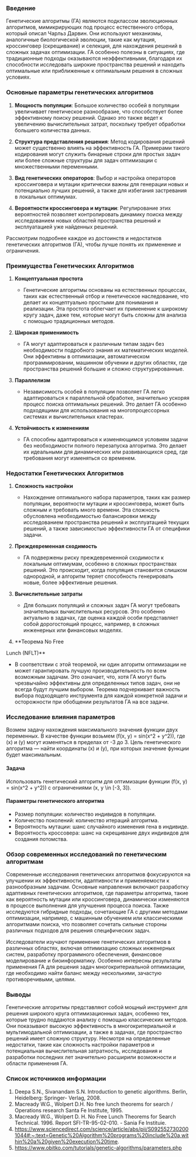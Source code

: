 ### Введение
Генетические алгоритмы (ГА) являются подклассом эволюционных алгоритмов, мимикрирующих под процесс естественного отбора, который описал Чарльз Дарвин. Они используют механизмы, аналогичные биологической эволюции, такие как мутация, кроссинговер (скрещивание) и селекция, для нахождения решений в сложных задачах оптимизации. ГА особенно полезны в ситуациях, где традиционные подходы оказываются неэффективными, благодаря их способности исследовать широкие пространства решений и находить оптимальные или приближенные к оптимальным решения в сложных условиях.

### Основные параметры генетических алгоритмов

1. **Мощность популяции**: Большое количество особей в популяции увеличивает генетическое разнообразие, что способствует более эффективному поиску решений. Однако это также ведет к увеличению вычислительных затрат, поскольку требует обработки большего количества данных.

2. **Структура представления решения**: Метод кодирования решений может существенно влиять на эффективность ГА. Примерами такого кодирования могут служить бинарные строки для простых задач или более сложные структуры для задач оптимизации с множественными переменными.

3. **Вид генетических операторов**: Выбор и настройка операторов кроссинговера и мутации критически важны для генерации новых и потенциально лучших решений, а также для избегания застревания в локальных оптимумах.

4. **Вероятности кроссинговера и мутации**: Регулирование этих вероятностей позволяет контролировать динамику поиска между исследованием новых областей пространства решений и эксплуатацией уже найденных решений.

Рассмотрим подробнее каждое из достоинств и недостатков генетических алгоритмов (ГА), чтобы лучше понять их применение и ограничения.

### Преимущества Генетических Алгоритмов

1. **Концептуальная простота**
   - Генетические алгоритмы основаны на естественных процессах, таких как естественный отбор и генетическое наследование, что делает их концептуально простыми для понимания и реализации. Эта простота облегчает их применение к широкому кругу задач, даже тем, которые могут быть сложны для анализа с помощью традиционных методов.

2. **Широкая применимость**
   - ГА могут адаптироваться к различным типам задач без необходимости подробного знания их математических моделей. Они эффективны в оптимизации, автоматическом программировании, машинном обучении и других областях, где пространства решений большие и сложно структурированные.

3. **Параллелизм**
   - Независимость особей в популяции позволяет ГА легко адаптироваться к параллельной обработке, значительно ускоряя процесс поиска оптимальных решений. Это делает ГА особенно подходящими для использования на многопроцессорных системах и вычислительных кластерах.

4. **Устойчивость к изменениям**
   - ГА способны адаптироваться к изменяющимся условиям задачи без необходимости полного перезапуска алгоритма. Это делает их идеальными для динамических или развивающихся сред, где требования могут изменяться со временем.

### Недостатки Генетических Алгоритмов

1. **Сложность настройки**
   - Нахождение оптимального набора параметров, таких как размер популяции, вероятности мутации и кроссинговера, может быть сложным и требовать много времени. Эта сложность обусловлена необходимостью балансировки между исследованием пространства решений и эксплуатацией текущих решений, а также зависимостью эффективности ГА от специфики задачи.

2. **Преждевременная сходимость**
   - ГА подвержены риску преждевременной сходимости к локальным оптимумам, особенно в сложных пространствах решений. Это происходит, когда популяция становится слишком однородной, и алгоритм теряет способность генерировать новые, более эффективные решения.

3. **Вычислительные затраты**
   - Для больших популяций и сложных задач ГА могут требовать значительных вычислительных ресурсов. Это особенно актуально в задачах, где оценка каждой особи представляет собой дорогостоящий процесс, например, в сложных инженерных или финансовых моделях.

4. **Теорема No Free

 Lunch (NFLT)**
   - В соответствии с этой теоремой, ни один алгоритм оптимизации не может гарантировать лучшую производительность по всем возможным задачам. Это означает, что, хотя ГА могут быть чрезвычайно эффективны для определенных типов задач, они не всегда будут лучшим выбором. Теорема подчеркивает важность выбора подходящего инструмента для каждой конкретной задачи и осторожности при обобщении результатов ГА на все задачи.


### Исследование влияния параметров 
Возмем задачу нахождения максимального значения функции двух переменных. В качестве функции возьмем \(f(x, y) = sin(x^2 + y^2)\), где \(x\) и \(y\) могут изменяться в пределах от -3 до 3. Цель генетического алгоритма — найти координаты \(x\) и \(y\), при которых значение функции будет максимальным.

#### Задача
Использовать генетический алгоритм для оптимизации функции \(f(x, y) = sin(x^2 + y^2)\) с ограничениями \(x, y \in [-3, 3]\).

#### Параметры генетического алгоритма
- Размер популяции: количество индивидов в популяции.
- Количество поколений: количество итераций алгоритма.
- Вероятность мутации: шанс случайного изменения гена в индивиде.
- Вероятность кроссовера: шанс на скрещивание двух индивидов для создания потомства.



### Обзор современных исследований по генетическим алгоритмам

Современные исследования генетических алгоритмов фокусируются на улучшении их эффективности, адаптивности и применяемости к разнообразным задачам. Основные направления включают разработку адаптивных генетических алгоритмов, где параметры алгоритма, такие как вероятность мутации или кроссинговера, динамически изменяются в процессе выполнения для улучшения процесса поиска. Также исследуются гибридные подходы, сочетающие ГА с другими методами оптимизации, например, с машинным обучением или классическими алгоритмами поиска, что позволяет сочетать сильные стороны различных подходов для решения специфических задач.

Исследователи изучают применение генетических алгоритмов в различных областях, включая оптимизацию сложных инженерных систем, разработку программного обеспечения, финансовое моделирование и биоинформатику. Особенно интересны результаты применения ГА для решения задач многокритериальной оптимизации, где необходимо найти баланс между несколькими, зачастую противоречивыми, целями.

### Выводы

Генетические алгоритмы представляют собой мощный инструмент для решения широкого круга оптимизационных задач, особенно тех, которые трудно поддаются анализу с помощью классических методов. Они показывают высокую эффективность в многокритериальной и мультимодальной оптимизации, а также в задачах, где пространство решений имеет сложную структуру. Несмотря на определенные недостатки, такие как сложность настройки параметров и потенциальная вычислительная затратность, исследования и разработки последних лет значительно расширили возможности и области применения ГА.

### Список источников информации
1. Deepa S.N., Sivanandam S.N. Introduction to genetic algorithms. Berlin, Heidelberg: Springer- Verlag, 2008.
2. Macready W.G., Wolpert D.H. No free lunch theorems for search / Operations research Santa Fe Institute, 1995.
3. Macready W.G., Wolpert D. H. No Free Lunch Theorems for Search Technical. 1996. Report SFI-TR-95-02-010. - Sania Fe Instituie.
4. https://www.sciencedirect.com/science/article/abs/pii/S0925527302001044#:~:text=Genetic%20Algorithm%20programs%20include%20a,within%20a%20given%20execution%20time.
5. https://www.obitko.com/tutorials/genetic-algorithms/parameters.php  

